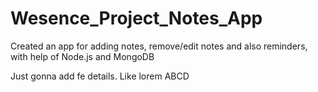 # Wesence_Project_Notes_App
Created an app for adding notes, remove/edit notes and also reminders, with help of Node.js and MongoDB

Just gonna add fe details.
Like lorem ABCD
